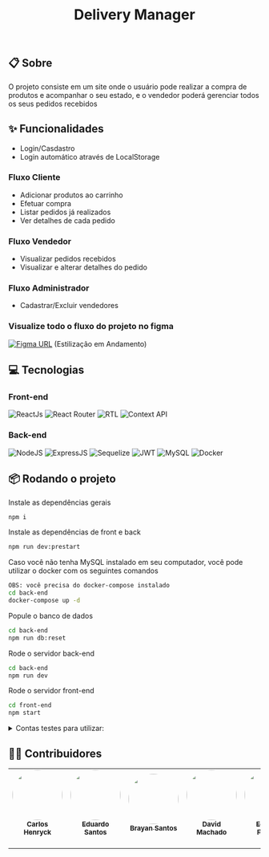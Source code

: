 <h1 align="center">Delivery Manager</h1>
<br/>

## 📋 Sobre
O projeto consiste em um site onde o usuário pode realizar a compra de produtos e acompanhar o seu estado, e o vendedor poderá gerenciar todos os seus pedidos recebidos

## ✨ Funcionalidades
- Login/Casdastro
- Login automático através de LocalStorage
### Fluxo Cliente
- Adicionar produtos ao carrinho
- Efetuar compra
- Listar pedidos já realizados
- Ver detalhes de cada pedido
### Fluxo Vendedor
- Visualizar pedidos recebidos
- Visualizar e alterar detalhes do pedido
### Fluxo Administrador
- Cadastrar/Excluir vendedores

### Visualize todo o fluxo do projeto no figma
[![Figma URL](https://img.shields.io/twitter/url?label=Veja%20no%20figma&logo=figma&logoColor=%234B0082&url=https%3A%2F%2Fwww.figma.com%2Ffile%2FCzwzjVrmxmAngJy1AgvLhU%2FHiLife-Prot-Alta-Fidelidade%3Fnode-id%3D0%253A1)](https://www.figma.com/file/IAIAk2omkWcXUY8kZxMlCC/delivery-app?type=design&node-id=0%3A1&t=SuFZMEcnZxLXYPFo-1)
(Estilização em Andamento)

## 💻 Tecnologias
### Front-end
![ReactJs](https://img.shields.io/badge/React.js-0c3e6f?style=for-the-badge&logo=react&logoColor=white)
![React Router](https://img.shields.io/badge/react_router-black?style=for-the-badge&logo=react-router)
![RTL](https://img.shields.io/badge/react_testing_library-b31413?style=for-the-badge)
![Context API](https://img.shields.io/badge/Context_API-0c3e6f?style=for-the-badge&logo=react&logoColor=white)

### Back-end
![NodeJS](https://img.shields.io/badge/Node.js-43853D?style=for-the-badge&logo=node.js&logoColor=white)
![ExpressJS](https://img.shields.io/badge/Express.js-black?style=for-the-badge&logo=express)
![Sequelize](https://img.shields.io/badge/Sequelize-0C3E6F?style=for-the-badge&logo=sequelize)
![JWT](https://img.shields.io/badge/JWT-fb015b?style=for-the-badge&logo=JSONWebTokens)
![MySQL](https://img.shields.io/badge/MySQL-1C1C1C?style=for-the-badge&logo=mysql)
![Docker](https://img.shields.io/badge/docker%20-%230db7ed.svg?&style=for-the-badge&logo=docker&logoColor=white)

## 📦 Rodando o projeto

Instale as dependências gerais
```bash
npm i
```
Instale as dependências de front e back
```bash
npm run dev:prestart
```
Caso você não tenha MySQL instalado em seu computador, você pode utilizar o docker com os seguintes comandos
```bash
OBS: você precisa do docker-compose instalado
cd back-end
docker-compose up -d
```
Popule o banco de dados
```bash
cd back-end
npm run db:reset
```
Rode o servidor back-end
```bash
cd back-end
npm run dev
```
Rode o servidor front-end
```bash
cd front-end
npm start
```
<details>
<summary>Contas testes para utilizar:</summary>

#### Administrador: 
**email**: adm@deliveryapp.com<br>
**senha**: --adm2@21!!--
  
 #### Vendedor: 
**email**: fulana@deliveryapp.com<br>
**senha**: fulana@123
  
 #### Cliente: 
**email**: zebirita@email.com<br>
**senha**: '$#zebirita#$'
</details>

## 👨‍💻 Contribuidores
<table>
  <tr>
    <td align="center"><a href="https://github.com/CarlosHenryck" target="_blank" ><img style="border-radius: 50%;" src="https://avatars.githubusercontent.com/u/58481753?v=4s=400&u=0ba16a79456c2f250e7579cb388fa18c5c2d7d65&v=4" width="100px;" alt=""/><br /><sub><b>Carlos Henryck</b></sub></a> <br><br/>
    <td align="center"><a href="https://github.com/lobotelho22" target="_blank" ><img style="border-radius: 50%;" src="https://avatars.githubusercontent.com/u/99725896?v=4" width="100px;" alt=""/><br /><sub><b>Eduardo Santos</b></sub></a><br><br/>
</td>
<td align="center"><a href="https://github.com/Brayan-23" target="_blank" ><img style="border-radius: 50%;" src="https://avatars.githubusercontent.com/u/102385287?v=4" width="100px;" alt=""/><br /><sub><b>Brayan Santos</b></sub></a><br><br/>
</td>
 <td align="center"><a href="https://github.com/davidrmachado" target="_blank" ><img style="border-radius: 50%;" src="https://avatars.githubusercontent.com/u/102385665?v=4" width="100px;" alt=""/><br /><sub><b>David Machado</b></sub></a><br><br/>
<td align="center"><a href="https://github.com/Eduferreiragit" target="_blank" ><img style="border-radius: 50%;" src="https://avatars.githubusercontent.com/u/98242726?v=4" width="100px;" alt=""/><br /><sub><b>Eduardo Ferreira</b></sub></a><br><br/>
</td>
  </tr>
</table>
